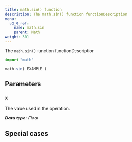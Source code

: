 ```yaml
---
title: math.sin() function
description: The math.sin() function functionDescription
menu:
  v2_0_ref:
    name: math.sin
    parent: Math
weight: 301
---
```


The `math.sin()` function functionDescription

```js
import "math"

math.sin( EXAMPLE )
```

## Parameters

### x
The value used in the operation.

_**Data type:** Float_

## Special cases
```js

```
